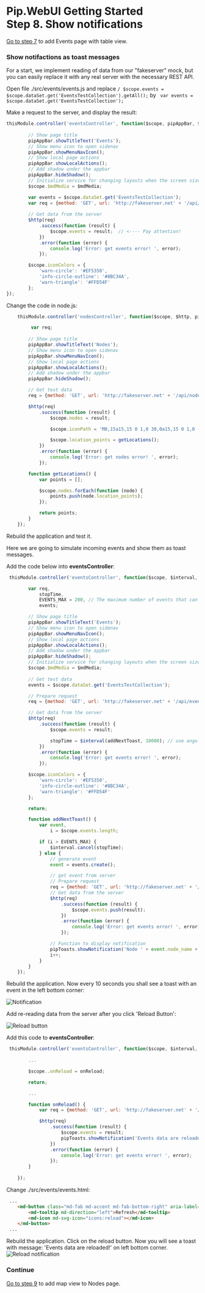 # Pip.WebUI Getting Started <br/> Step 8. Show notifications

[Go to step 7](https://github.com/pip-webui/pip-webui-sample/blob/master/step7/) to add Events page with table view.

### Show notifactions as toast messages

For a start, we implement reading of data from our "fakeserver" mock, but you can easily replace it with any real server with the necessary REST API.

Open file ./src/events/events.js and replace `/ $scope.events = $scope.dataSet.get('EventsTestCollection').getAll();` by ` var events = $scope.dataSet.get('EventsTestCollection');`

Make a request to the server, and display the result:

```javascript
thisModule.controller('eventsController', function($scope, pipAppBar, $mdMedia, $http) {
    
        // Show page title
        pipAppBar.showTitleText('Events');
        // Show menu icon to open sidenav
        pipAppBar.showMenuNavIcon();
        // Show local page actions
        pipAppBar.showLocalActions();
        // Add shadow under the appbar
        pipAppBar.hideShadow();
        // Initialize service for changing layouts when the screen size changed
        $scope.$mdMedia = $mdMedia;

        var events = $scope.dataSet.get('EventsTestCollection');
        var req = {method: 'GET', url: 'http://fakeserver.net' + '/api/events'};
       
        // Get data from the server
        $http(req)
            .success(function (result) {
                $scope.events = result;  // <---- Pay attention!
            })
            .error(function (error) {
                console.log('Error: get events error! ', error); 
            });   

        $scope.iconColors = {
            'warn-circle': '#EF5350',
            'info-circle-outline': '#8BC34A',
            'warn-triangle': '#FFD54F'
        };
});
```

Change the code in node.js:

```javascript
    thisModule.controller('nodesController', function($scope, $http, pipAppBar) {

         var req;
         
        // Show page title
        pipAppBar.showTitleText('Nodes');
        // Show menu icon to open sidenav
        pipAppBar.showMenuNavIcon();
        // Show local page actions
        pipAppBar.showLocalActions();
        // Add shadow under the appbar
        pipAppBar.hideShadow();

        // Get test data
        req = {method: 'GET', url: 'http://fakeserver.net' + '/api/nodes'};

        $http(req)
            .success(function (result) {
                $scope.nodes = result;

                $scope.iconPath = 'M0,15a15,15 0 1,0 30,0a15,15 0 1,0 -30,0';

                $scope.location_points = getLocations();            
            })
            .error(function (error) {
                console.log('Error: get nodes error! ', error); 
            }); 

        function getLocations() {
            var points = [];

            $scope.nodes.forEach(function (node) {
                points.push(node.location_points);
            });

            return points;
        }
    });
```

Rebuild the application and test it. 

Here we are going to simulate incoming events and show them as toast messages.

Add the code below into **eventsController**:

```javascript
 thisModule.controller('eventsController', function($scope, $interval, $mdMedia, $http, pipAppBar, pipToasts) {

        var req,
            stopTime,
            EVENTS_MAX = 200, // The maximum number of events that can be generated
            events;

        // Show page title
        pipAppBar.showTitleText('Events');
        // Show menu icon to open sidenav
        pipAppBar.showMenuNavIcon();
        // Show local page actions
        pipAppBar.showLocalActions();
        // Add shadow under the appbar
        pipAppBar.hideShadow();
        // Initialize service for changing layouts when the screen size changed
        $scope.$mdMedia = $mdMedia;
        
        // Get test data 
        events = $scope.dataSet.get('EventsTestCollection');

        // Prepare request 
        req = {method: 'GET', url: 'http://fakeserver.net' + '/api/events'};

        // Get data from the server
        $http(req)
            .success(function (result) {
                $scope.events = result;

                stopTime = $interval(addNextToast, 10000); // use angular $interval for imitation receiving messages every 10 sec.            
            })
            .error(function (error) {
                console.log('Error: get events error! ', error); 
            });    

        $scope.iconColors = {
            'warn-circle': '#EF5350',
            'info-circle-outline': '#8BC34A',
            'warn-triangle': '#FFD54F'
        };

        return;

        function addNextToast() {
            var event,
                i = $scope.events.length;

            if (i > EVENTS_MAX) {
                $interval.cancel(stopTime);
            } else {
                // generate event
                event = events.create();

                // get event from server 
                // Prepare request 
                req = {method: 'GET', url: 'http://fakeserver.net' + '/api/events/' + event.id};
                // Get data from the server
                $http(req)
                    .success(function (result) {
                        $scope.events.push(result);
                    })
                    .error(function (error) {
                        console.log('Error: get events error! ', error); 
                    }); 

                // Function to display notification
                pipToasts.showNotification('Node ' + event.node_name + ' (' + event.node_id + '): ' + event.description);
                i++;
            }
        }
    });
```

Rebuild the application. Now every 10 seconds you shall see a toast with an event in the left bottom corner:

![Notification](artifacts/notification.png)

Add re-reading data from the server after you click 'Reload Button':

![Reload button](artifacts/reload_button.png)

Add this code to **eventsController**:

```javascript
 thisModule.controller('eventsController', function($scope, $interval, $mdMedia, $http, pipAppBar, pipToasts) {
 
        ... 

        $scope..onReload = onReload;

        return;

        ...

        function onReload() {
            var req = {method: 'GET', url: 'http://fakeserver.net' + '/api/events'};

            $http(req)
                .success(function (result) {
                    $scope.events = result;
                    pipToasts.showNotification('Events data are reloaded!');
                })
                .error(function (error) {
                    console.log('Error: get events error! ', error); 
                }); 
        }
        
    });
```

Change ./src/events/events.html:

```html
 ...
    <md-button class="md-fab md-accent md-fab-bottom-right" aria-label="refresh" ng-click="onReload()"> 
        <md-tooltip md-direction="left">Refresh</md-tooltip>
        <md-icon md-svg-icon="icons:reload"></md-icon>
    </md-button>
 ...
```
Rebuild the application. Click on the reload button. Now you will see a toast with message: 'Events data are reloaded!' on left bottom corner.
![Reload notification](artifacts/reload_notification.png) 

### Continue

[Go to step 9](https://github.com/pip-webui/pip-webui-sample/blob/master/step9/) to add map view to Nodes page.
